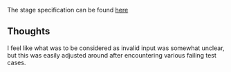 The stage specification can be found [here](https://hyperskill.org/projects/41/stages/219/implement)

## Thoughts

I feel like what was to be considered as invalid input was somewhat unclear, but this was
easily adjusted around after encountering various failing test cases.